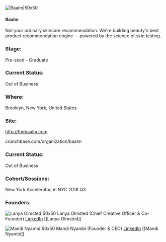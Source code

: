 

![Baalm|50x50](https://apimg.techstars.com/connect/images/image_files/5bca4d0f34a60d09e300002c/original/Text-logo-black.png)

#### Baalm
Not your ordinary skincare recommendation. We're building beauty's best product recommendation engine -- powered by the science of skin testing.

### Stage: 
Pre-seed - Graduate 

### Current Status: 
Out of Business

### Where:
Brooklyn, New York, United States

### Site:
http://thebaalm.com



crunchbase.com/organization/baalm

### Current Status: 
Out of Business

### Cohort/Sessions: 
New York Accelerator, in NYC 2018 Q3

### Founders: 

![Lanya Olmsted|50x50](https://apimg.techstars.com/connect/images/image_files/5bca4f84c1a4b8083f00003c/original/headshot.jpg) Lanya Olmsted (Chief Creative Officer & Co-Founder) [LinkedIn](https://) [[Lanya Olmsted]]

![Mandi Nyambi|50x50](https://apimg.techstars.com/connect/images/image_files/5b4ce1e234a60d4a5d000139/original/profile_picture.jpg) Mandi Nyambi (Founder & CEO) [LinkedIn](https://linkedin.com/in/mandinyambi) [[Mandi Nyambi]]


